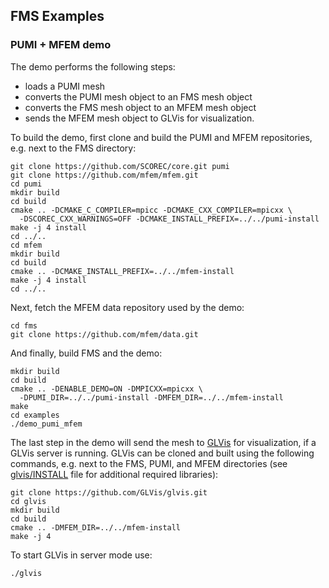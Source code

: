 ## FMS Examples

### PUMI + MFEM demo

The demo performs the following steps:
* loads a PUMI mesh
* converts the PUMI mesh object to an FMS mesh object
* converts the FMS mesh object to an MFEM mesh object
* sends the MFEM mesh object to GLVis for visualization.

To build the demo, first clone and build the PUMI and MFEM repositories, e.g. next to the FMS directory:
```console
git clone https://github.com/SCOREC/core.git pumi
git clone https://github.com/mfem/mfem.git
cd pumi
mkdir build
cd build
cmake .. -DCMAKE_C_COMPILER=mpicc -DCMAKE_CXX_COMPILER=mpicxx \
  -DSCOREC_CXX_WARNINGS=OFF -DCMAKE_INSTALL_PREFIX=../../pumi-install
make -j 4 install
cd ../..
cd mfem
mkdir build
cd build
cmake .. -DCMAKE_INSTALL_PREFIX=../../mfem-install
make -j 4 install
cd ../..
```
Next, fetch the MFEM data repository used by the demo:
```console
cd fms
git clone https://github.com/mfem/data.git
```
And finally, build FMS and the demo:
```console
mkdir build
cd build
cmake .. -DENABLE_DEMO=ON -DMPICXX=mpicxx \
  -DPUMI_DIR=../../pumi-install -DMFEM_DIR=../../mfem-install
make
cd examples
./demo_pumi_mfem
```
The last step in the demo will send the mesh to [GLVis](http://glvis.org/) for visualization, if a GLVis server is running. GLVis can be cloned and built using the following commands, e.g. next to the FMS, PUMI, and MFEM directories (see [glvis/INSTALL](https://github.com/GLVis/glvis/blob/master/INSTALL) file for additional required libraries):
```console
git clone https://github.com/GLVis/glvis.git
cd glvis
mkdir build
cd build
cmake .. -DMFEM_DIR=../../mfem-install
make -j 4
```
To start GLVis in server mode use:
```console
./glvis
```
